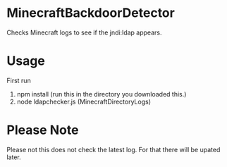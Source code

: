 # MinecraftBackdoorDetector
Checks Minecraft logs to see if the jndi:ldap appears.

# Usage

First run
1. npm install (run this in the directory you downloaded this.)
2. node ldapchecker.js (MinecraftDirectoryLogs)
  
# Please Note

Please not this does not check the latest log. For that there will be upated later.
